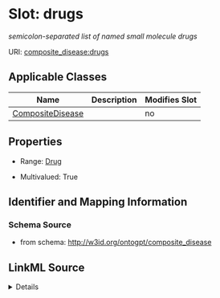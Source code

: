 

# Slot: drugs


_semicolon-separated list of named small molecule drugs_



URI: [composite_disease:drugs](http://w3id.org/ontogpt/composite_disease/drugs)



<!-- no inheritance hierarchy -->





## Applicable Classes

| Name | Description | Modifies Slot |
| --- | --- | --- |
| [CompositeDisease](CompositeDisease.md) |  |  no  |







## Properties

* Range: [Drug](Drug.md)

* Multivalued: True





## Identifier and Mapping Information







### Schema Source


* from schema: http://w3id.org/ontogpt/composite_disease




## LinkML Source

<details>
```yaml
name: drugs
description: semicolon-separated list of named small molecule drugs
from_schema: http://w3id.org/ontogpt/composite_disease
rank: 1000
multivalued: true
alias: drugs
owner: CompositeDisease
domain_of:
- CompositeDisease
range: Drug

```
</details>